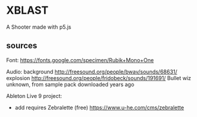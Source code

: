 # XBLAST

A Shooter made with p5.js

## sources

Font:
https://fonts.google.com/specimen/Rubik+Mono+One

Audio:
background
http://freesound.org/people/bwav/sounds/68631/
explosion
http://freesound.org/people/fridobeck/sounds/191691/
Bullet wiz
unknown, from sample pack downloaded years ago

Ableton Live 9 project:
- add
requires Zebralette (free)
https://www.u-he.com/cms/zebralette
